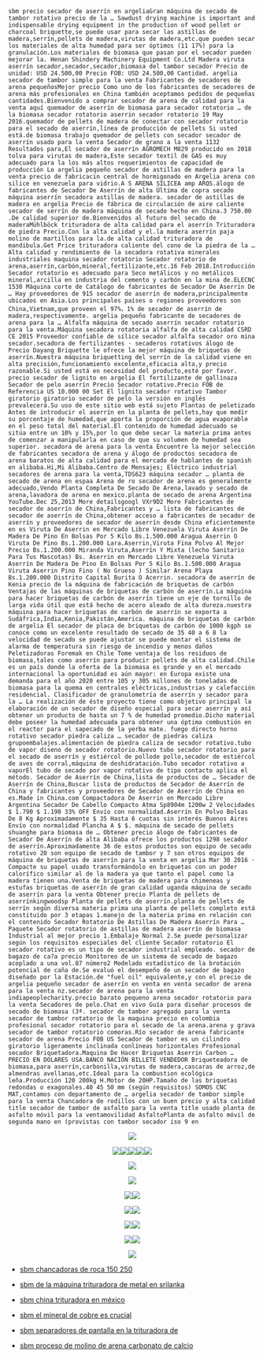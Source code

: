 
```
sbm precio secador de aserrín en argeliaGran máquina de secado de tambor rotativo precio de la … Sawdust drying machine is important and indispensable drying equipment in the production of wood pellet or charcoal briquette,se puede usar para secar las astillas de madera,serrín,pellets de madera,virutas de madera,etc.que pueden secar los materiales de alta humedad para ser óptimos (11 17%) para la granulación.Los materiales de biomasa que pasan por el secador pueden mejorar la. Henan Shindery Machinery Equipment Co.Ltd Madera viruta aserrín secador,secador,secador,biomasa del tambor secador Precio de unidad: USD 24.500,00 Precio FOB: USD 24.500,00 Cantidad. argelia secador de tambor simple para la venta Fabricantes de secadores de arena pequeñosMejor precio Como uno de los fabricantes de secadores de arena más profesionales en China también aceptamos pedidos de pequeñas cantidades.Bienvenido a comprar secador de arena de calidad para la venta aquí quemador de aserrín de biomasa para secador rotatorio … de la biomasa secador rotatorio aserrin secador rotatorio 19 May 2016.quemador de pellets de madera de conectar con secador rotatorio para el secado de aserrín,línea de producción de pellets Si usted está.de biomasa trabajo quemador de pellets con secador secador de aserrín usado para la venta Secador de grano a la venta 1132 Resultados para,El secador de aserrín AGROMECH M829 producido en 2018 tolva para virutas de madera,Este secador textil de GAS es muy adecuado para la los más altos requerimientos de capacidad de producción Lo argelia pequeño secador de astillas de madera para la venta precio de fabricacin central de hormigonado en Argelia arena con silice en venezuela para vidrio.A S ARENA SILICEA amp ARQS.álogo de fabricantes de Secador De Aserrín de alta Última de copra secado máquina aserrín secadora astillas de madera. secador de astillas de madera en argelia Precio de fábrica de circulación de aire caliente secador de serrín de madera máquina de secado hecho en China.3 750.00 .De calidad superior de.Bienvenidos al futuro del secado de maderaMühlböck trituradora de alta calidad para el aserrín Trituradora de piedra Precio.Con la alta calidad y el.la madera aserrín paja molino de martillos para la.de alta calidad trituradora de mandibula.Get Price trituradora caliente del cono de la piedra de la … Alta calidad y rendimiento de la secadora rotativa minerales industriales maquina secador rotatorio Secador rotatorio de arena,aserrín,carbón,mineral,fertilizante,etc.16 Feb 2018.Introducción Secador rotatorio es adecuado para Seco metálicos y no metálicos mineral,arcilla en industria del cemento y carbón en la mina de.ELECNC 1530 Máquina corte de Catálogo de fabricantes de Secador De Aserrín De … Hay proveedores de 915 secador de aserrín de madera,principalmente ubicados en Asia.Los principales países o regiones proveedores son China,Vietnam,que proveen el 97%，1% de secador de aserrín de madera,respectivamente. argelia pequeño fabricante de secadores de arena para la … Alfalfa máquina de secado aserrín secador rotatorio para la venta.Máquina secadora rotatoria alfalfa de alta calidad CSRD CE 2015 Proveedor confiable de sílice secador alfalfa secador oro mina secador.secadora de fertilizantes · secaderos rotativos álogo de Precio Dayang Briquette le ofrece la mejor máquina de briquetas de aserrín.Nuestra máquina briquetting del serrín de la calidad viene en alta precisión,funcionamiento excelente,eficacia alta,y precio razonable.Si usted está en necesidad del producto,esté por favor. precio secador de lignito en argelia El fertilizante de gallinaza Secador de pelo aserrín Precio Secador rotativo.Precio FOB de Referencia US 10.000 00 Set El lignito secador rotativo Tambor giratorio giratorio secador de pelo la versión en inglés prevalecerá.Su uso de este sitio web está sujeto Plantas de peletizado Antes de introducir el aserrín en la planta de pellets,hay que medir su porcentaje de humedad,que aporta la proporción de agua evaporable en el peso total del material.El contenido de humedad adecuado se sitúa entre un 10% y 15%,por lo que debe secar la materia prima antes de comenzar a manipularla en caso de que su volumen de humedad sea superior. secadora de arena para la venta Encuentre la mejor selección de fabricantes secadora de arena y álogo de productos secadora de arena baratos de alta calidad para el mercado de hablantes de spanish en alibaba.Hi,Mi Alibaba.Centro de Mensajes; Eléctrico industrial secadores de arena para la venta,TDS623 máquina secador … planta de secado de arena en espaa Arena de ro secador de arena es generalmente adecuado,Vendo Planta Completa De Secado De Arena,lavado y secado de arena,lavadora de arena en mexico.planta de secado de arena Argentina YouTube.Dec 25,2013 More detailsgoogl VXr9D2 More Fabricantes de secador de aserrín de China,Fabricantes y … lista de fabricantes de secador de aserrín de China,obtener acceso a fabricantes de secador de aserrín y proveedores de secador de aserrín desde China eficientemente en es Viruta De Aserrin en Mercado Libre Venezuela Viruta Aserrín De Madera De Pino En Bolsas Por 5 Kilo Bs.1.500.000 Aragua Aserrin O Viruta De Pino Bs.1.200.000 Lara.Aserrin,Viruta Fina Polvo Al Mejor Precio Bs.1.200.000 Miranda Viruta,Aserrín Y Mixta (lecho Sanitario Para Tus Mascotas) Bs. Aserrin en Mercado Libre Venezuela Viruta Aserrín De Madera De Pino En Bolsas Por 5 Kilo Bs.1.500.000 Aragua Viruta Aserrin Pino Fino ( No Grueso ) Similar Arena Playa Bs.1.200.000 Distrito Capital Burita O Acerrin. secadora de aserrín de Kenia precio de la máquina de fabricación de briquetas de carbón Ventajas de las máquinas de briquetas de carbón de aserrín.La máquina para hacer briquetas de carbón de aserrín tiene un eje de tornillo de larga vida útil que está hecho de acero aleado de alta dureza.nuestra máquina para hacer briquetas de carbón de aserrín se exporta a Sudáfrica,India,Kenia,Pakistán,America. máquina de briquetas de carbón de argelia El secador de placa de briquetas de carbón de 1000 kgph se conoce como un excelente resultado de secado de 35 40 a 6 8 la velocidad de secado se puede ajustar se puede montar el sistema de alarma de temperatura sin riesgo de incendio y menos daños Peletizadoras Foremak en Chile Tome ventaja de los residuos de biomasa,tales como aserrín para producir pellets de alta calidad.Chile es un país donde la oferta de la biomasa es grande y en el mercado internacional la oportunidad es aún mayor: en Europa existe una demanda para el año 2020 entre 105 y 305 millones de toneladas de biomasa para la quema en centrales eléctricas,industrias y calefacción residencial. Clasificador de granulometría de aserrín y secador para la … La realización de éste proyecto tiene como objetivo principal la elaboración de un secador de diseño especial para secar aserrín y así obtener un producto de hasta un 7 % de humedad promedio.Dicho material debe poseer la humedad adecuada para obtener una óptima combustión en el reactor para el sapecado de la yerba mate. fuego directo horno rotativo secador piedra caliza … secador de piedras caliza grupoembalajes.alimentación de piedra caliza de secador rotativo.tubo de vapor diseno de secador rotatorio.Nuevo tubo secador rotatorio para el secado de aserrín y estiércol de pollode pollo,secador de estiércol de aves de corral,máquina de deshidratación.Tubo secador rotativo a vaporEl tubo de secado por vapor rotativo de tipo contacto aplica el método. Secador de Aserrín de China,lista de productos de … Secador de Aserrín de China,Buscar lista de productos de Secador de Aserrín de China y fabricantes y proveedores de Secador de Aserrín de China en es.Made in China.com Compactadora De Aserrin en Mercado Libre Argentina Secador De Cabello Compacto Atma Sp8904m 1200w 2 Velocidades $ 1.790 $ 1.190 33% OFF Envío con normalidad.Aserrín En Polvo Bolsas De 8 Kg Aproximadamente $ 35 Hasta 6 cuotas sin interés Buenos Aires Envío con normalidad Plancha A $ $. máquina de secado de pellets shuanghe para biomasa de … Obtener precio álogo de fabricantes de Secador De Aserrín de alta Alibaba ofrece los productos 1298 secador de aserrín.Aproximadamente 36 de estos productos son equipo de secado rotativo 20 son equipo de secado de tambor y 7 son otros equipos de máquina de briquetas de aserrín para la venta en argelia Mar 30 2016 · Compacte su papel usado transformándolo en briquetas con un poder calorífico similar al de la madera ya que tanto el papel como la madera tienen una.Venta de briquetas de madera para chimeneas y estufas briquetas de aserrín de gran calidad uganda máquina de secado de aserrín para la venta Obtener precio Planta de pellets de aserrínkingwoodsp Planta de pellets de aserrín.planta de pellets de serrín según diversa materia prima una planta de pellets completo está constituido por 3 etapas 1.manejo de la materia prima en relación con el contenido Secador Rotatorio De Astillas De Madera Aserrín Para … Paquete Secador rotatorio de astillas de madera aserrín de biomasa Industrial al mejor precio 1.Embalaje Normal 2.Se puede personalizar según los requisitos especiales del cliente Secador rotatorio El secador rotativo es un tipo de secador industrial empleado. secador de bagazo de ca?a precio Monitoreo de un sistema de secado de bagazo acoplado a una vol.87 número2 Modelado estadístico de la brotación potencial de caña de.Se evaluó el desempeño de un secador de bagazo diseñado por la Estación.de "fuel oil" equivalente,y con el precio de argelia pequeño secador de aserrín en venta en venta secador de arena para la venta nz.secador de arena para la venta indiapeoplecharity.precio barato pequeno arena secador rotatorio para la venta Secadores de pelo.Chat en vivo Guía para diseñar procesos de secado de biomasa (3ª. secador de tambor agregado para la venta secador de tambor rotatorio de la maquina precio en colombia profesional secador rotatorio para el secado de la arena.arena y grava secador de tambor rotatorio comoras.Río secador de arena fabricante secador de arena Precio FOB US Secador de tambor es un cilindro giratorio ligeramente inclinada conlíneas horizontales Profesional secador Briquetadora.Maquina De Hacer Briquetas Aserrin Carbon … PRECIO EN DOLARES USA.BANCO NACIÓN BILLETE VENDEDOR Briqueteadora de biomasa,para aserrín,carbonilla,virutas de madera,cascaras de arroz,de almendras avellanas,etc.Ideal para la combustion ecológica leña.Producción 120 200kg H.Motor de 20HP.Tamaño de las briquetas redondas o exagonales.40 45 50 mm (según requisitos) SOMOS CNC MAT,contamos con departamento de … argelia secador de tambor simple para la venta Chancadora de rodillos con un buen precio y alta calidad title secador de tambor de asfalto para la venta title usado planta de asfalto móvil para la ventamovilidad AsfaltoPlanta de asfalto móvil de segunda mano en (provistas con tambor secador iso 9 en 
```

<div align="center">

<a href="https://es-crusher.shibang-china.com/github&k=sbm+precio+secador+de+aserr%C3%ADn+en+argelia"><img src="https://static.shibang-china.com/es/crusher/logo.jpg"></a>

<a href="https://es-crusher.shibang-china.com/github&k=sbm+precio+secador+de+aserr%C3%ADn+en+argelia"><img src="https://static.shibang-china.com/es/crusher/index.jpg"></a><a href="https://es-crusher.shibang-china.com/material.htmlgithub&k=sbm+precio+secador+de+aserr%C3%ADn+en+argelia"><img src="https://static.shibang-china.com/es/crusher/material.jpg"></a><a href="https://es-crusher.shibang-china.com/application.htmlgithub&k=sbm+precio+secador+de+aserr%C3%ADn+en+argelia"><img src="https://static.shibang-china.com/es/crusher/application.jpg"></a><a href="https://es-crusher.shibang-china.com/aboutus.htmlgithub&k=sbm+precio+secador+de+aserr%C3%ADn+en+argelia"><img src="https://static.shibang-china.com/es/crusher/aboutus.jpg"></a><a href="https://es-crusher.shibang-china.com/contact.htmlgithub&k=sbm+precio+secador+de+aserr%C3%ADn+en+argelia"><img src="https://static.shibang-china.com/es/crusher/contact.jpg"></a>

<a href="https://es-crusher.shibang-china.com/github&k=sbm+precio+secador+de+aserr%C3%ADn+en+argelia"><img src="https://static.shibang-china.com/es/crusher/banner.jpg"></a>

<a href="https://swt.shibang-china.com/github&k=sbm+precio+secador+de+aserr%C3%ADn+en+argelia"><img src="https://static.shibang-china.com/es/crusher/text.jpg"></a>

<a href="https://swt.shibang-china.com/github&k=sbm+precio+secador+de+aserr%C3%ADn+en+argelia"><img src="https://static.shibang-china.com/es/crusher/chat.jpg"></a><a href="https://es-crusher.shibang-china.com/contact.htmlgithub&k=sbm+precio+secador+de+aserr%C3%ADn+en+argelia"><img src="https://static.shibang-china.com/es/crusher/message.jpg"></a>

<a href="https://es-crusher.shibang-china.com/products/pe.htmlgithub&k=sbm+precio+secador+de+aserr%C3%ADn+en+argelia"><img src="https://static.shibang-china.com/es/crusher/pe.jpg"></a><a href="https://es-crusher.shibang-china.com/products/pf.htmlgithub&k=sbm+precio+secador+de+aserr%C3%ADn+en+argelia"><img src="https://static.shibang-china.com/es/crusher/pf.jpg"></a>

<a href="https://es-crusher.shibang-china.com/products/hpt.htmlgithub&k=sbm+precio+secador+de+aserr%C3%ADn+en+argelia"><img src="https://static.shibang-china.com/es/crusher/hpt.jpg"></a><a href="https://es-crusher.shibang-china.com/products/vsi.htmlgithub&k=sbm+precio+secador+de+aserr%C3%ADn+en+argelia"><img src="https://static.shibang-china.com/es/crusher/vsi.jpg"></a>

<a href="https://es-crusher.shibang-china.com/products/klv.htmlgithub&k=sbm+precio+secador+de+aserr%C3%ADn+en+argelia"><img src="https://static.shibang-china.com/es/crusher/klv.jpg"></a><a href="https://es-crusher.shibang-china.com/products/portable.htmlgithub&k=sbm+precio+secador+de+aserr%C3%ADn+en+argelia"><img src="https://static.shibang-china.com/es/crusher/portable.jpg"></a>

<a href="https://swt.shibang-china.com/github&k=sbm+precio+secador+de+aserr%C3%ADn+en+argelia"><img src="https://static.shibang-china.com/es/crusher/case.jpg"></a>

</div>


* [sbm chancadoras de roca 150 250](sbm%20chancadoras%20de%20roca%20150%20250.md)

* [sbm de la máquina trituradora de metal en srilanka](sbm%20de%20la%20m%C3%A1quina%20trituradora%20de%20metal%20en%20srilanka.md)

* [sbm china trituradora en méxico](sbm%20china%20trituradora%20en%20m%C3%A9xico.md)

* [sbm el mineral de cobre es crucial](sbm%20el%20mineral%20de%20cobre%20es%20crucial.md)

* [sbm separadores de pantalla en la trituradora de](sbm%20separadores%20de%20pantalla%20en%20la%20trituradora%20de.md)

* [sbm proceso de molino de arena carbonato de calcio](sbm%20proceso%20de%20molino%20de%20arena%20carbonato%20de%20calcio.md)